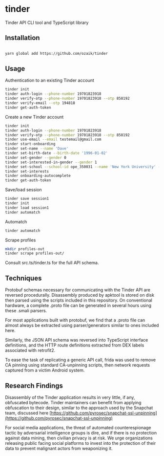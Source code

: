 # tinder

Tinder API CLI tool and TypeScript library

## Installation

```sh

yarn global add https://github.com/ozaik/tinder
```

## Usage


Authentication to an existing Tinder account

```sh
tinder init
tinder auth-login --phone-number 19701823918
tinder verify-otp --phone-number 19701823918 --otp 858192
tinder verify-email --otp 194818
tinder get-auth-token
```

Create a new Tinder account

```sh
tinder init
tinder auth-login --phone-number 19701823918
tinder verify-otp --phone-number 19701823918 --otp 858192
tinder use-email --email testemail@gmail.com
tinder start-onboarding
tinder set-name --name 'Dave'
tinder set-birth-date --birth-date '1996-01-02'
tinder set-gender --gender 0
tinder set-interested-in-gender --gender 1
tinder set-school --school-id ope_350031 --name 'New York University' --displayed
tinder set-interests
tinder onboarding-autocomplete
tinder get-auth-token
```

Save/load session

```sh
tinder save session1
tinder init
tinder load session1
tinder automatch
```

Automatch

```sh
tinder automatch
```

Scrape profiles

```sh
mkdir profiles-out
tinder scrape profiles-out/
```

Consult src.ts/tinder.ts for the full API schema.


## Techniques

Protobuf schemas necessary for communicating with the Tinder API are reversed procedurally. Disassembly produced by apktool is stored on disk then parsed using the scripts included in this repository. On conventional hardware, a complete .proto file can be generated in several hours using these .smali parsers.

For most applications built with protobuf, we find that a .proto file can almost always be extracted using parser/generators similar to ones included here.

Similarly, the JSON API schema was reversed into TypeScript interface definitions, and the HTTP route definitions extracted from DEX labels associated with retrofit2.

To ease the task of replicating a generic API call, frida was used to remove CA pinning using standard CA-unpinning scripts, then network requests captured from a victim Android system.

## Research Findings

Disassembly of the Tinder application results in very little, if any, obfuscated bytecode. Tinder maintainers can benefit from applying obfuscation to their design, similar to the approach used by the Snapchat team, discussed here [https://github.com/pyrosec/snapchat-ssl-unpinning](https://github.com/pyrosec/snapchat-ssl-unpinning)

For social media applications, the threat of automated counterespionage tactic by adversarial intelligence groups is dire, and if there is no protection against data mining, then civilian privacy is at risk. We urge organizations releasing public facing social platforms to invest into the protection of their data to prevent malignant actors from weaponizing it.
